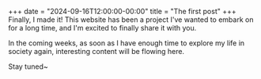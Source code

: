 +++
date = "2024-09-16T12:00:00-00:00"
title = "The first post"
+++
Finally, I made it! This website has been a project I've wanted to embark on for a long time, and I'm excited to finally share it with you.

In the coming weeks, as soon as I have enough time to explore my life in society again, interesting content will be flowing here.

Stay tuned~